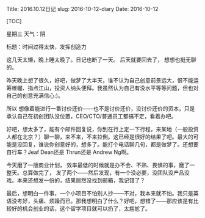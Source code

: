 Title: 2016.10.12日记
slug: 2016-10-12-diary
Date: 2016-10-12

[TOC]

星期三 天气：阴

标题：时间过得太快，发挥创造力

这几天太懒，晚上睡太晚了。日记也断了一天。 后天就要回去了， 想想也挺无聊的。

昨天晚上想了很久，好吧，做梦了大半天，谁不认为自己创意前景远大，恨不能运筹帷幄、指点江山，投资人纳头便拜。我虽然认为自己有没水平等等问题，但也对自己的创意充满信心:)。

所以 想像着能进行一番讨价还价——也不是讨价还价，没讨价还价的资本，只是承认自己在初创团队没位置，CEO/CTO/普通员工都搞不定，看着办吧。

好吧，想太多了，能有个邮件回复说，你到在行上定一下行程，来某地（一般投资人都在北京？）聊一聊，来不来，不来拉倒。这已经是很好的结果了吧。最大的可能是没回复，谁说你创意好的，想多了。能打个电话聊几句，都是做梦了。还想要自行车？Jeaf Dean还是 Thrun还是 Andrew Ng啊。

今天磨了一版商业计划， 效率最低的时候就是办不会、不熟、畏惧的事，磨了一整天。总算做完了， 发了两个——然后发现，有一个没必要，没团队没产品没戏。本来还想发一份的，结果居然没找到邮箱，我记错了？

最后，想明白一件事，一个小项目不怕别人抄——不对，我本来就不怕。我只是英语没考好，头痛、烦躁而已。那我想明白了什么？好吧，想错了——那应该是有比较好的机会创业的话，这个留学项目就可以扔了，太尴尬了。